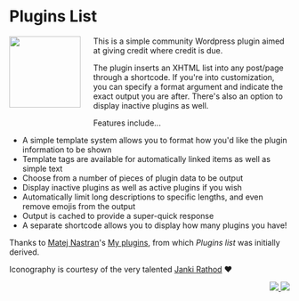 # Plugins List

<img src="https://ps.w.org/plugins-list/assets/icon.svg" width=128px align="left" style="padding: 0 20px 20px 0;">This is a simple community Wordpress plugin aimed at giving credit where credit is due.

The plugin inserts an XHTML list into any post/page through a shortcode. If you're into customization, you can specify a format argument and indicate the exact output you are after. There's also an option to display inactive plugins as well.

Features include...

* A simple template system allows you to format how you'd like the plugin information to be shown
* Template tags are available for automatically linked items as well as simple text
* Choose from a number of pieces of plugin data to be output
* Display inactive plugins as well as active plugins if you wish
* Automatically limit long descriptions to specific lengths, and even remove emojis from the output
* Output is cached to provide a super-quick response
* A separate shortcode allows you to display how many plugins you have!

Thanks to [Matej Nastran](http://matej.nastran.net/)'s [My plugins](http://wordpress.org/extend/plugins/my-plugins/), from which *Plugins list* was initially derived.

Iconography is courtesy of the very talented [Janki Rathod](https://www.fiverr.com/jankirathore) ♥️

<p align="right"><a href="https://wordpress.org/plugins/plugins-list/"><img src="https://img.shields.io/wordpress/plugin/dt/plugins-list?label=wp.org%20downloads&style=for-the-badge">&nbsp;<img src="https://img.shields.io/wordpress/plugin/stars/plugins-list?color=orange&style=for-the-badge"></a></p>